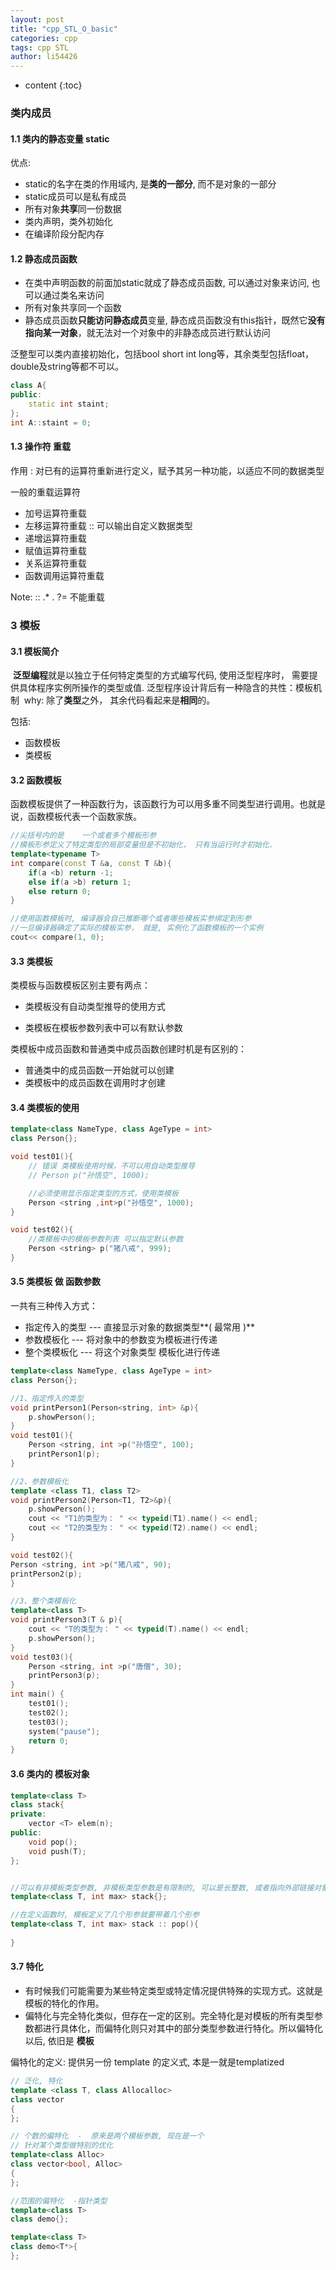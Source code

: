 ```yaml
---
layout: post
title: "cpp_STL_O_basic"
categories: cpp
tags: cpp STL
author: li54426
---
```


* content
{:toc}


### 类内成员



#### 1.1 类内的静态变量 static

优点:

- static的名字在类的作用域内, 是**类的一部分**, 而不是对象的一部分
- static成员可以是私有成员
- 所有对象**共享**同一份数据
- 类内声明，类外初始化
- 在编译阶段分配内存





#### 1.2 静态成员函数

- 在类中声明函数的前面加static就成了静态成员函数, 可以通过对象来访问, 也可以通过类名来访问
- 所有对象共享同一个函数
- 静态成员函数**只能访问静态成员**变量, 静态成员函数没有this指针，既然它**没有指向某一对象**，就无法对一个对象中的非静态成员进行默认访问

泛整型可以类内直接初始化，包括bool short int long等，其余类型包括float，double及string等都不可以。

```c++
class A{
public:
	static int staint;
};
int A::staint = 0;
```



#### 1.3 操作符 重载

作用 : 对已有的运算符重新进行定义，赋予其另一种功能，以适应不同的数据类型

一般的重载运算符

- 加号运算符重载
- 左移运算符重载    :: 可以输出自定义数据类型
- 递增运算符重载
- 赋值运算符重载
- 关系运算符重载
- 函数调用运算符重载

Note:    ::  .*    .    ?=   不能重载



### 3 模板

#### 3.1 模板简介

​	**泛型编程**就是以独立于任何特定类型的方式编写代码, 使用泛型程序时， 需要提供具体程序实例所操作的类型或值. 
​	泛型程序设计背后有一种隐含的共性：模板机制
​	why: 除了**类型**之外， 其余代码看起来是**相同**的。

包括: 

- 函数模板
- 类模板

#### 3.2  函数模板

函数模板提供了一种函数行为，该函数行为可以用多重不同类型进行调用。也就是说，函数模板代表一个函数家族。

```c++
//尖括号内的是    一个或者多个模板形参
//模板形参定义了特定类型的局部变量但是不初始化， 只有当运行时才初始化. 
template<typename T>
int compare(const T &a, const T &b){
    if(a <b) return -1;
    else if(a >b) return 1;
    else return 0; 
}

//使用函数模板时, 编译器会自己推断哪个或者哪些模板实参绑定到形参
//一旦编译器确定了实际的模板实参， 就是, 实例化了函数模板的一个实例
cout<< compare(1, 0);
```





#### 3.3 类模板

类模板与函数模板区别主要有两点：

- 类模板没有自动类型推导的使用方式

- 类模板在模板参数列表中可以有默认参数

类模板中成员函数和普通类中成员函数创建时机是有区别的：

- 普通类中的成员函数一开始就可以创建
- 类模板中的成员函数在调用时才创建

#### 3.4 类模板的使用

```c++
template<class NameType, class AgeType = int>
class Person{};

void test01(){
    // 错误 类模板使用时候，不可以用自动类型推导
    // Person p("孙悟空", 1000);

    //必须使用显示指定类型的方式，使用类模板
    Person <string ,int>p("孙悟空", 1000);
}

void test02(){
    //类模板中的模板参数列表 可以指定默认参数
    Person <string> p("猪八戒", 999); 
}
```



#### 3.5 类模板  做 函数参数

一共有三种传入方式：

- 指定传入的类型 --- 直接显示对象的数据类型**( 最常用 )**
- 参数模板化 --- 将对象中的参数变为模板进行传递
- 整个类模板化 --- 将这个对象类型 模板化进行传递

```c++
template<class NameType, class AgeType = int>
class Person{};

//1、指定传入的类型
void printPerson1(Person<string, int> &p){
    p.showPerson();
}
void test01(){
	Person <string, int >p("孙悟空", 100);
	printPerson1(p);
}

//2、参数模板化
template <class T1, class T2>
void printPerson2(Person<T1, T2>&p){
    p.showPerson();
    cout << "T1的类型为： " << typeid(T1).name() << endl;
    cout << "T2的类型为： " << typeid(T2).name() << endl;
}

void test02(){
Person <string, int >p("猪八戒", 90);
printPerson2(p);
}

//3、整个类模板化
template<class T>
void printPerson3(T & p){
    cout << "T的类型为： " << typeid(T).name() << endl;
    p.showPerson();
}
void test03(){
    Person <string, int >p("唐僧", 30);
    printPerson3(p);
}
int main() {
    test01();
    test02();
    test03();
    system("pause");
    return 0;
}
```





#### 3.6 类内的 模板对象

```c++
template<class T>
class stack{
private:
    vector <T> elem(n);
public:
    void pop();
    void push(T);
};


//可以有非模板类型参数, 非模板类型参数是有限制的, 可以是长整数, 或者指向外部链接对象的指针
template<class T, int max> stack{};

//在定义函数时, 模板定义了几个形参就要带着几个形参
template<class T, int max> stack :: pop(){
    
}
```





#### 3.7 特化

- 有时候我们可能需要为某些特定类型或特定情况提供特殊的实现方式。这就是模板的特化的作用。
- 偏特化与完全特化类似，但存在一定的区别。完全特化是对模板的所有类型参数都进行具体化，而偏特化则只对其中的部分类型参数进行特化。所以偏特化以后, 依旧是 **模板**

偏特化的定义: 提供另一份 template 的定义式, 本是一就是templatized

```c++
// 泛化, 特化
template <class T, class Allocalloc>
class vector
{
};

// 个数的偏特化  -  原来是两个模板参数, 现在是一个
// 针对某个类型做特别的优化
template<class Alloc>
class vector<bool, Alloc>
{
};

//范围的偏特化  -指针类型
template<class T>
class demo{};

template<class T>
class demo<T*>{
};
```

